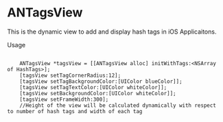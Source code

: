 # ANTagsView
This is the dynamic view to add and display hash tags in iOS Applicaitons.

Usage
~~~~~

    ANTagsView *tagsView = [[ANTagsView alloc] initWithTags:<NSArray of HashTags>];
    [tagsView setTagCornerRadius:12];
    [tagsView setTagBackgroundColor:[UIColor blueColor]];
    [tagsView setTagTextColor:[UIColor whiteColor]];
    [tagsView setBackgroundColor:[UIColor whiteColor]];
    [tagsView setFrameWidth:300];
    //Height of the view will be calculated dynamically with respect to number of hash tags and width of each tag
    
